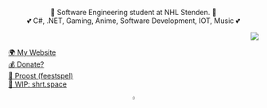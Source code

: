 <p align="center">
  👤 Software Engineering student at NHL Stenden. 👤
  <br>
  💕 C#, .NET, Gaming, Anime, Software Development, IOT, Music 💕
</p>
<img src="https://imgur.com/khg8D75.gif" align="right"/>
<br>
<p align="left">
  <a href="https://naamloos.dev/">🌍 My Website</a>
  <br>
  <a href="https://naamloos.dev/donate.html">💰 Donate?</a>
  <br>
  <a href="https://proost.app/">🍻 Proost (feestspel)</a>
  <br>
  <a href="https://shrt.space/">🔗 WIP: shrt.space</a>
</p>

<p align="center">
  <small><small><small>:)</small></small></small>
</p>
